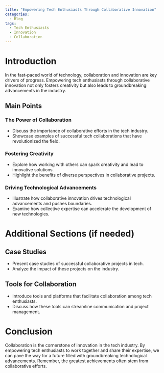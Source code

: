 ```yaml
---
title: "Empowering Tech Enthusiasts Through Collaborative Innovation"
categories:
  - Blog
tags:
  - Tech Enthusiasts
  - Innovation
  - Collaboration
---
```


# Introduction
In the fast-paced world of technology, collaboration and innovation are key drivers of progress. Empowering tech enthusiasts through collaborative innovation not only fosters creativity but also leads to groundbreaking advancements in the industry.

## Main Points
### The Power of Collaboration
- Discuss the importance of collaborative efforts in the tech industry.
- Showcase examples of successful tech collaborations that have revolutionized the field.

### Fostering Creativity
- Explore how working with others can spark creativity and lead to innovative solutions.
- Highlight the benefits of diverse perspectives in collaborative projects.

### Driving Technological Advancements
- Illustrate how collaborative innovation drives technological advancements and pushes boundaries.
- Examine how collective expertise can accelerate the development of new technologies.

# Additional Sections (if needed)
## Case Studies
- Present case studies of successful collaborative projects in tech.
- Analyze the impact of these projects on the industry.

## Tools for Collaboration
- Introduce tools and platforms that facilitate collaboration among tech enthusiasts.
- Discuss how these tools can streamline communication and project management.

# Conclusion
Collaboration is the cornerstone of innovation in the tech industry. By empowering tech enthusiasts to work together and share their expertise, we can pave the way for a future filled with groundbreaking technological advancements. Remember, the greatest achievements often stem from collaborative efforts.